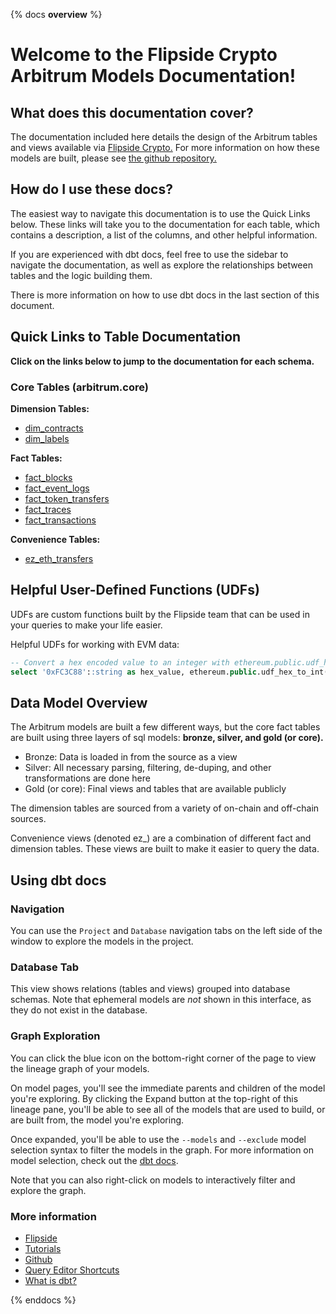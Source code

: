 {% docs __overview__ %}

# Welcome to the Flipside Crypto Arbitrum Models Documentation!

## **What does this documentation cover?**
The documentation included here details the design of the Arbitrum tables and views available via [Flipside Crypto.](https://flipsidecrypto.xyz/) For more information on how these models are built, please see [the github repository.](https://github.com/FlipsideCrypto/arbitrum-models)

## **How do I use these docs?**
The easiest way to navigate this documentation is to use the Quick Links below. These links will take you to the documentation for each table, which contains a description, a list of the columns, and other helpful information.

If you are experienced with dbt docs, feel free to use the sidebar to navigate the documentation, as well as explore the relationships between tables and the logic building them.

There is more information on how to use dbt docs in the last section of this document.

## **Quick Links to Table Documentation**

**Click on the links below to jump to the documentation for each schema.**

### Core Tables (arbitrum.core)

**Dimension Tables:**
- [dim_contracts](https://flipsidecrypto.github.io/arbitrum-models/#!/model/model.arbitrum_models.core__dim_contracts)
- [dim_labels](https://flipsidecrypto.github.io/arbitrum-models/#!/model/model.arbitrum_models.core__dim_labels)

**Fact Tables:**
- [fact_blocks](https://flipsidecrypto.github.io/arbitrum-models/#!/model/model.arbitrum_models.core__fact_blocks)
- [fact_event_logs](https://flipsidecrypto.github.io/arbitrum-models/#!/model/model.arbitrum_models.core__fact_event_logs)
- [fact_token_transfers](https://flipsidecrypto.github.io/arbitrum-models/#!/model/model.arbitrum_models.core__fact_token_transfers)
- [fact_traces](https://flipsidecrypto.github.io/arbitrum-models/#!/model/model.arbitrum_models.core__fact_traces)
- [fact_transactions](https://flipsidecrypto.github.io/arbitrum-models/#!/model/model.arbitrum_models.core__fact_transactions)

**Convenience Tables:**
- [ez_eth_transfers](https://flipsidecrypto.github.io/arbitrum-models/#!/model/model.arbitrum_models.core__ez_eth_transfers)

## **Helpful User-Defined Functions (UDFs)**

UDFs are custom functions built by the Flipside team that can be used in your queries to make your life easier.

Helpful UDFs for working with EVM data:
```sql
-- Convert a hex encoded value to an integer with ethereum.public.udf_hex_to_int(FIELD::string)
select '0xFC3C88'::string as hex_value, ethereum.public.udf_hex_to_int('0xFC3C88') as int_value
```

## **Data Model Overview**

The Arbitrum models are built a few different ways, but the core fact tables are built using three layers of sql models: **bronze, silver, and gold (or core).**

- Bronze: Data is loaded in from the source as a view
- Silver: All necessary parsing, filtering, de-duping, and other transformations are done here
- Gold (or core): Final views and tables that are available publicly

The dimension tables are sourced from a variety of on-chain and off-chain sources.

Convenience views (denoted ez_) are a combination of different fact and dimension tables. These views are built to make it easier to query the data.

## **Using dbt docs**
### Navigation

You can use the ```Project``` and ```Database``` navigation tabs on the left side of the window to explore the models in the project.

### Database Tab

This view shows relations (tables and views) grouped into database schemas. Note that ephemeral models are *not* shown in this interface, as they do not exist in the database.

### Graph Exploration

You can click the blue icon on the bottom-right corner of the page to view the lineage graph of your models.

On model pages, you'll see the immediate parents and children of the model you're exploring. By clicking the Expand button at the top-right of this lineage pane, you'll be able to see all of the models that are used to build, or are built from, the model you're exploring.

Once expanded, you'll be able to use the ```--models``` and ```--exclude``` model selection syntax to filter the models in the graph. For more information on model selection, check out the [dbt docs](https://docs.getdbt.com/docs/model-selection-syntax).

Note that you can also right-click on models to interactively filter and explore the graph.


### **More information**
- [Flipside](https://flipsidecrypto.xyz)
- [Tutorials](https://docs.flipsidecrypto.com/our-data/tutorials)
- [Github](https://github.com/FlipsideCrypto/arbitrum-models)
- [Query Editor Shortcuts](https://docs.flipsidecrypto.com/velocity/query-editor-shortcuts)
- [What is dbt?](https://docs.getdbt.com/docs/introduction)

{% enddocs %}
